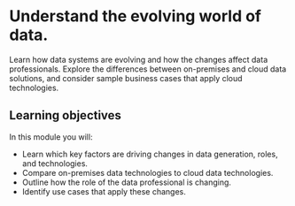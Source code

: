 # Understand the evolving world of data.

Learn how data systems are evolving and how the changes affect data professionals. Explore the differences between on-premises and cloud data solutions, and consider sample business cases that apply cloud technologies.


## Learning objectives

In this module you will:
* Learn which key factors are driving changes in data generation, roles, and technologies.
* Compare on-premises data technologies to cloud data technologies.
* Outline how the role of the data professional is changing.
* Identify use cases that apply these changes.